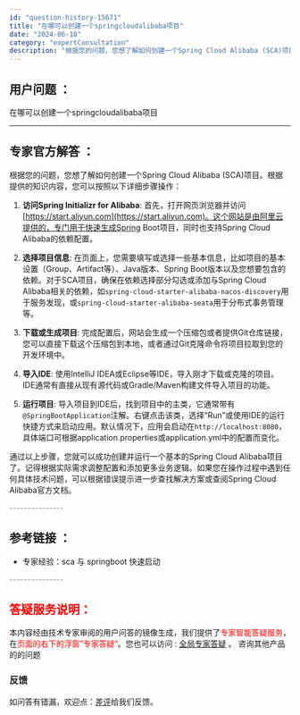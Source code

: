 ```yaml
---
id: "question-history-15671"
title: "在哪可以创建一个springcloudalibaba项目"
date: "2024-06-18"
category: "expertConsultation"
description: "根据您的问题，您想了解如何创建一个Spring Cloud Alibaba (SCA)项目。根据提供的知识内容，您可以按照以下详细步骤操作：1. **访问Spring Initializr for Alibaba**: 首先，打开网页浏览器并访问 [https://start.aliyun.com]"
---
```


## 用户问题 ： 
 在哪可以创建一个springcloudalibaba项目  

---------------
## 专家官方解答 ：

根据您的问题，您想了解如何创建一个Spring Cloud Alibaba (SCA)项目。根据提供的知识内容，您可以按照以下详细步骤操作：

1. **访问Spring Initializr for Alibaba**: 首先，打开网页浏览器并访问 [https://start.aliyun.com](https://start.aliyun.com)。这个网站是由阿里云提供的，专门用于快速生成Spring Boot项目，同时也支持Spring Cloud Alibaba的依赖配置。

2. **选择项目信息**: 在页面上，您需要填写或选择一些基本信息，比如项目的基本设置（Group、Artifact等）、Java版本、Spring Boot版本以及您想要包含的依赖。对于SCA项目，确保在依赖选择部分勾选或添加与Spring Cloud Alibaba相关的依赖，如`spring-cloud-starter-alibaba-nacos-discovery`用于服务发现，或`spring-cloud-starter-alibaba-seata`用于分布式事务管理等。

3. **下载或生成项目**: 完成配置后，网站会生成一个压缩包或者提供Git仓库链接，您可以直接下载这个压缩包到本地，或者通过Git克隆命令将项目拉取到您的开发环境中。

4. **导入IDE**: 使用IntelliJ IDEA或Eclipse等IDE，导入刚才下载或克隆的项目。IDE通常有直接从现有源代码或Gradle/Maven构建文件导入项目的功能。

5. **运行项目**: 导入项目到IDE后，找到项目中的主类，它通常带有`@SpringBootApplication`注解。右键点击该类，选择“Run”或使用IDE的运行快捷方式来启动应用。默认情况下，应用会启动在`http://localhost:8080`，具体端口可根据application.properties或application.yml中的配置而变化。

通过以上步骤，您就可以成功创建并运行一个基本的Spring Cloud Alibaba项目了。记得根据实际需求调整配置和添加更多业务逻辑。如果您在操作过程中遇到任何具体技术问题，可以根据错误提示进一步查找解决方案或查阅Spring Cloud Alibaba官方文档。


<font color="#949494">---------------</font> 


## 参考链接 ：

* 专家经验：sca 与 springboot 快速启动 


 <font color="#949494">---------------</font> 
 


## <font color="#FF0000">答疑服务说明：</font> 

本内容经由技术专家审阅的用户问答的镜像生成，我们提供了<font color="#FF0000">专家智能答疑服务</font>，在<font color="#FF0000">页面的右下的浮窗”专家答疑“</font>。您也可以访问 : [全局专家答疑](https://answer.opensource.alibaba.com/docs/intro) 。 咨询其他产品的的问题

### 反馈
如问答有错漏，欢迎点：[差评](https://ai.nacos.io/user/feedbackByEnhancerGradePOJOID?enhancerGradePOJOId=15722)给我们反馈。
